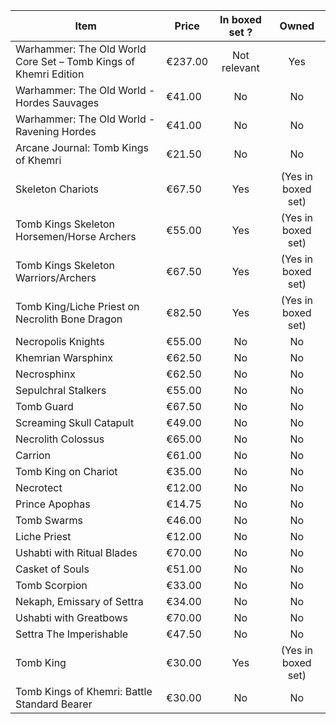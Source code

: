 | Item | Price | In boxed set ? | Owned |
| --- | --- | :-: | :-: |
| Warhammer: The Old World Core Set – Tomb Kings of Khemri Edition | €237.00 | Not relevant |Yes |
| Warhammer: The Old World - Hordes Sauvages |  €41.00 | No | No |
| Warhammer: The Old World - Ravening Hordes | €41.00 | No | No |
| Arcane Journal: Tomb Kings of Khemri | €21.50 | No | No |
| Skeleton Chariots | €67.50 | Yes | (Yes in boxed set) | No | No |
| Tomb Kings Skeleton Horsemen/Horse Archers | €55.00 | Yes | (Yes in boxed set) |
| Tomb Kings Skeleton Warriors/Archers | €67.50 | Yes | (Yes in boxed set) |
| Tomb King/Liche Priest on Necrolith Bone Dragon | €82.50 | Yes | (Yes in boxed set) |
| Necropolis Knights | €55.00 | No | No |
| Khemrian Warsphinx | €62.50 | No | No |
| Necrosphinx | €62.50 | No | No |
| Sepulchral Stalkers | €55.00 | No | No |
| Tomb Guard | €67.50 | No | No |
| Screaming Skull Catapult | €49.00 | No | No |
| Necrolith Colossus | €65.00 | No | No |
| Carrion | €61.00 | No | No |
| Tomb King on Chariot | €35.00 | No | No |
| Necrotect | €12.00 | No | No |
| Prince Apophas | €14.75 | No | No |
| Tomb Swarms | €46.00 | No | No |
| Liche Priest | €12.00 | No | No |
| Ushabti with Ritual Blades | €70.00 | No | No |
| Casket of Souls | €51.00 | No | No |
| Tomb Scorpion | €33.00 | No | No |
| Nekaph, Emissary of Settra | €34.00 | No | No |
| Ushabti with Greatbows | €70.00 | No | No |
| Settra The Imperishable | €47.50 | No | No |
| Tomb King | €30.00 | Yes | (Yes in boxed set) |
| Tomb Kings of Khemri: Battle Standard Bearer | €30.00 |  No | No |
